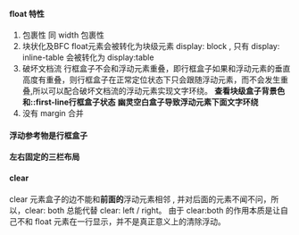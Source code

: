 #### float 特性
1. 包裹性
  同 width 包裹性
2. 块状化及BFC
  float元素会被转化为块级元素 display: block ,
  只有 display: inline-table 会被转化为 display:table
3. 破坏文档流
  行框盒子不会和浮动元素重叠，即行框盒子如果和浮动元素的垂直高度有重叠，则行框盒子在正常定位状态下只会跟随浮动元素，而不会发生重叠,所以可以配合破坏文档流的浮动元素实现文字环绕。
  **查看块级盒子背景色和::first-line行框盒子状态**
  **幽灵空白盒子导致浮动元素下面文字环绕**
4. 没有 margin 合并

#### 浮动参考物是行框盒子

**左右固定的三栏布局**


#### clear
clear 元素盒子的边不能和**前面的**浮动元素相邻 , 并对后面的元素不闻不问，所以，clear: both 总能代替 clear: left / right。
由于 clear:both 的作用本质是让自己不和 float 元素在一行显示，并不是真正意义上的清除浮动。

